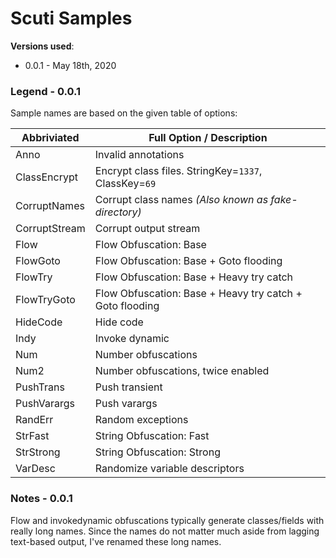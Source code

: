 # Scuti Samples

**Versions used**: 

* 0.0.1 - May 18th, 2020

### Legend - 0.0.1

Sample names are based on the given table of options:

| Abbriviated | Full Option / Description |
| ------------| ------------|
| Anno           | Invalid annotations   |
| ClassEncrypt   | Encrypt class files. StringKey=`1337`, ClassKey=`69`  |
| CorruptNames   | Corrupt class names _(Also known as fake-directory)_ |
| CorruptStream  | Corrupt output stream |
| Flow           | Flow Obfuscation: Base   |
| FlowGoto       | Flow Obfuscation: Base + Goto flooding   |
| FlowTry        | Flow Obfuscation: Base + Heavy try catch   |
| FlowTryGoto    | Flow Obfuscation: Base + Heavy try catch + Goto flooding   |
| HideCode       | Hide code   |
| Indy           | Invoke dynamic   |
| Num            | Number obfuscations  |
| Num2           | Number obfuscations, twice enabled  |
| PushTrans      | Push transient  |
| PushVarargs    | Push varargs  |
| RandErr        | Random exceptions |
| StrFast        | String Obfuscation: Fast   |
| StrStrong      | String Obfuscation: Strong   |
| VarDesc        | Randomize variable descriptors  |

### Notes - 0.0.1

Flow and invokedynamic obfuscations typically generate classes/fields with really long names.
Since the names do not matter much aside from lagging text-based output, I've renamed these long names.
